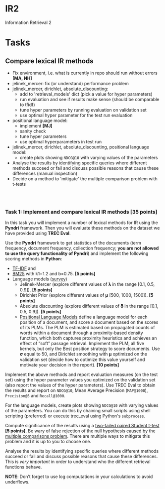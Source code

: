 # IR2
Information Retrieval 2
# Tasks

## Compare lexical IR methods

- Fix environment, i.e. what is currently in repo should run without errors __[MA, NH]__
- jelinek_mercer: fix (or understand) performance problem
- jelinek_mercer, dirichlet, absolute_discounting:
    - add to 'retrieval_models' dict (pick a value for hyper parameters)
    - run evaluation and see if results make sense (should be comparable to tfidf)
    - tune hyper parameters by running evaluation on validation set 
    - use optimal hyper parameter for the test run evaluation
- positional language model:
    - implement __[MJ]__
    - sanity check
    - tune hyper parameters
    - use optimal hyperparameters in test run
- jelinek_mercer, dirichlet, absolute_discounting, positional language model:
    - create plots showing `NDCG@10` with varying values of the parameters
- Analyse the results by identifying specific queries where different methods succeed 
or fail and discuss possible reasons that cause these differences (manual inspection)
- Decide on a method to 'mitigate' the multiple comparison problem with t-tests



<br>
<br>

### Task 1: Implement and compare lexical IR methods [35 points] ### 

In this task you will implement a number of lexical methods for IR using the **Pyndri** framework. 
Then you will evaluate these methods on the dataset we have provided using **TREC Eval**.

Use the **Pyndri** framework to get statistics of the documents (term frequency, document frequency, 
collection frequency; **you are not allowed to use the query functionality of Pyndri**) and implement the 
following scoring methods in **Python**:

- [TF-IDF](http://nlp.stanford.edu/IR-book/html/htmledition/tf-idf-weighting-1.html) and 
- [BM25](http://nlp.stanford.edu/IR-book/html/htmledition/okapi-bm25-a-non-binary-model-1.html) 
with k1=1.2 and b=0.75. **[5 points]**
- Language models ([survey](https://drive.google.com/file/d/0B-zklbckv9CHc0c3b245UW90NE0/view))
    - Jelinek-Mercer (explore different values of 𝛌 in the range [0.1, 0.5, 0.9]). **[5 points]**
    - Dirichlet Prior (explore different values of 𝛍 [500, 1000, 1500]). **[5 points]**
    - Absolute discounting (explore different values of 𝛅 in the range [0.1, 0.5, 0.9]). **[5 points]**
    - [Positional Language Models](http://sifaka.cs.uiuc.edu/~ylv2/pub/sigir09-plm.pdf) define a language model for 
    each position of a document, and score a document based on the scores of its PLMs. 
    The PLM is estimated based on propagated counts of words within a document through a proximity-based 
    density function, which both captures proximity heuristics and achieves an effect of “soft” passage retrieval. 
    Implement the PLM, all five kernels, but only the Best position strategy to score documents. 
    Use 𝛔 equal to 50, and Dirichlet smoothing with 𝛍 optimized on the validation set 
    (decide how to optimize this value yourself and motivate your decision in the report). **[10 points]**
  
Implement the above methods and report evaluation measures (on the test set) using the hyper parameter values 
you optimized on the validation set (also report the values of the hyper parameters). 
Use TREC Eval to obtain the results and report on `NDCG@10`, Mean Average Precision (`MAP@1000`), `Precision@5` and 
`Recall@1000`.

For the language models, create plots showing `NDCG@10` with varying values of the parameters. 
You can do this by chaining small scripts using shell scripting (preferred) or 
execute trec_eval using Python's `subprocess`.

Compute significance of the results using a [two-tailed paired Student t-test](https://docs.scipy.org/doc/scipy/reference/generated/scipy.stats.ttest_rel.html) **[5 points]**. 
Be wary of false rejection of the null hypothesis caused by the 
[multiple comparisons problem](https://en.wikipedia.org/wiki/Multiple_comparisons_problem). 
There are multiple ways to mitigate this problem and it is up to you to choose one.

Analyse the results by identifying specific queries where different methods succeed 
or fail and discuss possible reasons that cause these differences. 
This is *very important* in order to understand who the different retrieval functions behave.

**NOTE**: Don’t forget to use log computations in your calculations to avoid underflows. 
